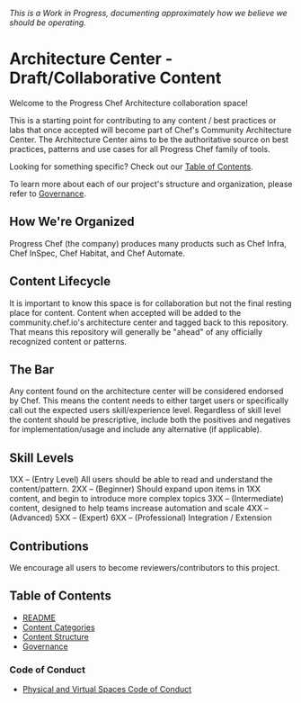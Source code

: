 _This is a Work in Progress, documenting approximately how we believe we should be operating._

# Architecture Center - Draft/Collaborative Content

Welcome to the Progress Chef Architecture collaboration space!

This is a starting point for contributing to any content / best practices or labs that once accepted will become part of Chef's Community Architecture Center.  The Architecture Center aims to be the authoritative source on best practices, patterns and use cases for all Progress Chef family of tools.

Looking for something specific? Check out our [Table of Contents](#table-of-contents).

To learn more about each of our project's structure and organization, please refer to [Governance](./GOVERNANCE.md).

## How We're Organized

Progress Chef (the company) produces many products such as Chef Infra, Chef InSpec, Chef Habitat, and Chef Automate.

## Content Lifecycle

It is important to know this space is for collaboration but not the final resting place for content. Content when accepted will be added to the community.chef.io's architecture center and tagged back to this repository. That means this repository will generally be "ahead" of any officially recognized content or patterns. 

## The Bar

Any content found on the architecture center will be considered endorsed by Chef.  This means the content needs to either target users or specifically call out the expected users skill/experience level. Regardless of skill level the content should be prescriptive, include both the positives and negatives for implementation/usage and include any alternative (if applicable).

## Skill Levels
1XX – (Entry Level) All users should be able to read and understand the content/pattern.
2XX – (Beginner) Should expand upon items in 1XX content, and begin to introduce more complex topics
3XX – (Intermediate) content, designed to help teams increase automation and scale
4XX – (Advanced) 
5XX – (Expert)
6XX – (Professional) Integration / Extension

## Contributions

We encourage all users to become reviewers/contributors to this project. 

## Table of Contents

- [README](./README.md)
- [Content Categories](./CATEGORIES.md)
- [Content Structure](./STRUCTURE.md)
- [Governance](./GOVERNANCE.md)

### Code of Conduct

- [Physical and Virtual Spaces Code of Conduct](./CODE_OF_CONDUCT.md)


